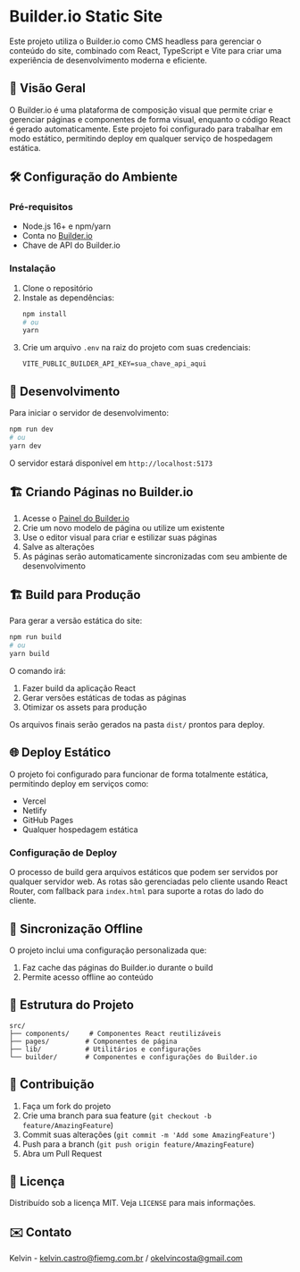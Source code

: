 # Builder.io Static Site

Este projeto utiliza o Builder.io como CMS headless para gerenciar o conteúdo do site, combinado com React, TypeScript e Vite para criar uma experiência de desenvolvimento moderna e eficiente.

## 🚀 Visão Geral

O Builder.io é uma plataforma de composição visual que permite criar e gerenciar páginas e componentes de forma visual, enquanto o código React é gerado automaticamente. Este projeto foi configurado para trabalhar em modo estático, permitindo deploy em qualquer serviço de hospedagem estática.

## 🛠️ Configuração do Ambiente

### Pré-requisitos

- Node.js 16+ e npm/yarn
- Conta no [Builder.io](https://www.builder.io/)
- Chave de API do Builder.io

### Instalação

1. Clone o repositório
2. Instale as dependências:
   ```bash
   npm install
   # ou
   yarn
   ```
3. Crie um arquivo `.env` na raiz do projeto com suas credenciais:
   ```
   VITE_PUBLIC_BUILDER_API_KEY=sua_chave_api_aqui
   ```

## 🚦 Desenvolvimento

Para iniciar o servidor de desenvolvimento:

```bash
npm run dev
# ou
yarn dev
```

O servidor estará disponível em `http://localhost:5173`

## 🏗️ Criando Páginas no Builder.io

1. Acesse o [Painel do Builder.io](https://builder.io/)
2. Crie um novo modelo de página ou utilize um existente
3. Use o editor visual para criar e estilizar suas páginas
4. Salve as alterações
5. As páginas serão automaticamente sincronizadas com seu ambiente de desenvolvimento

## 🏗️ Build para Produção

Para gerar a versão estática do site:

```bash
npm run build
# ou
yarn build
```

O comando irá:

1. Fazer build da aplicação React
2. Gerar versões estáticas de todas as páginas
3. Otimizar os assets para produção

Os arquivos finais serão gerados na pasta `dist/` prontos para deploy.

## 🌐 Deploy Estático

O projeto foi configurado para funcionar de forma totalmente estática, permitindo deploy em serviços como:

- Vercel
- Netlify
- GitHub Pages
- Qualquer hospedagem estática

### Configuração de Deploy

O processo de build gera arquivos estáticos que podem ser servidos por qualquer servidor web. As rotas são gerenciadas pelo cliente usando React Router, com fallback para `index.html` para suporte a rotas do lado do cliente.

## 🔄 Sincronização Offline

O projeto inclui uma configuração personalizada que:

1. Faz cache das páginas do Builder.io durante o build
2. Permite acesso offline ao conteúdo

## 📂 Estrutura do Projeto

```
src/
├── components/     # Componentes React reutilizáveis
├── pages/         # Componentes de página
├── lib/           # Utilitários e configurações
└── builder/       # Componentes e configurações do Builder.io
```

## 🤝 Contribuição

1. Faça um fork do projeto
2. Crie uma branch para sua feature (`git checkout -b feature/AmazingFeature`)
3. Commit suas alterações (`git commit -m 'Add some AmazingFeature'`)
4. Push para a branch (`git push origin feature/AmazingFeature`)
5. Abra um Pull Request

## 📄 Licença

Distribuído sob a licença MIT. Veja `LICENSE` para mais informações.

## ✉️ Contato

Kelvin - [kelvin.castro@fiemg.com.br](mailto:kelvin.castro@fiemg.com.br) / [okelvincosta@gmail.com](mailto:okelvincosta@gmail.com)
